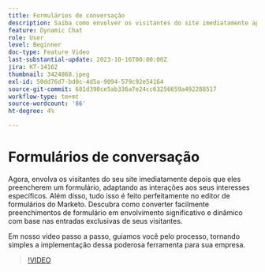 ```yaml
---
title: Formulários de conversação
description: Saiba como envolver os visitantes do site imediatamente após preencherem um formulário.
feature: Dynamic Chat
role: User
level: Beginner
doc-type: Feature Video
last-substantial-update: 2023-10-16T00:00:00Z
jira: KT-14162
thumbnail: 3424868.jpeg
exl-id: 50dd76d7-bd0c-4d5a-9094-579c92e54164
source-git-commit: 681d390ce5ab336a7e24cc63256659a492288517
workflow-type: tm+mt
source-wordcount: '86'
ht-degree: 4%

---
```


# Formulários de conversação

Agora, envolva os visitantes do seu site imediatamente depois que eles preencherem um formulário, adaptando as interações aos seus interesses específicos. Além disso, tudo isso é feito perfeitamente no editor de formulários do Marketo. Descubra como converter facilmente preenchimentos de formulário em envolvimento significativo e dinâmico com base nas entradas exclusivas de seus visitantes.

Em nosso vídeo passo a passo, guiamos você pelo processo, tornando simples a implementação dessa poderosa ferramenta para sua empresa.

>[!VIDEO](https://video.tv.adobe.com/v/3424868/?learn=on)

